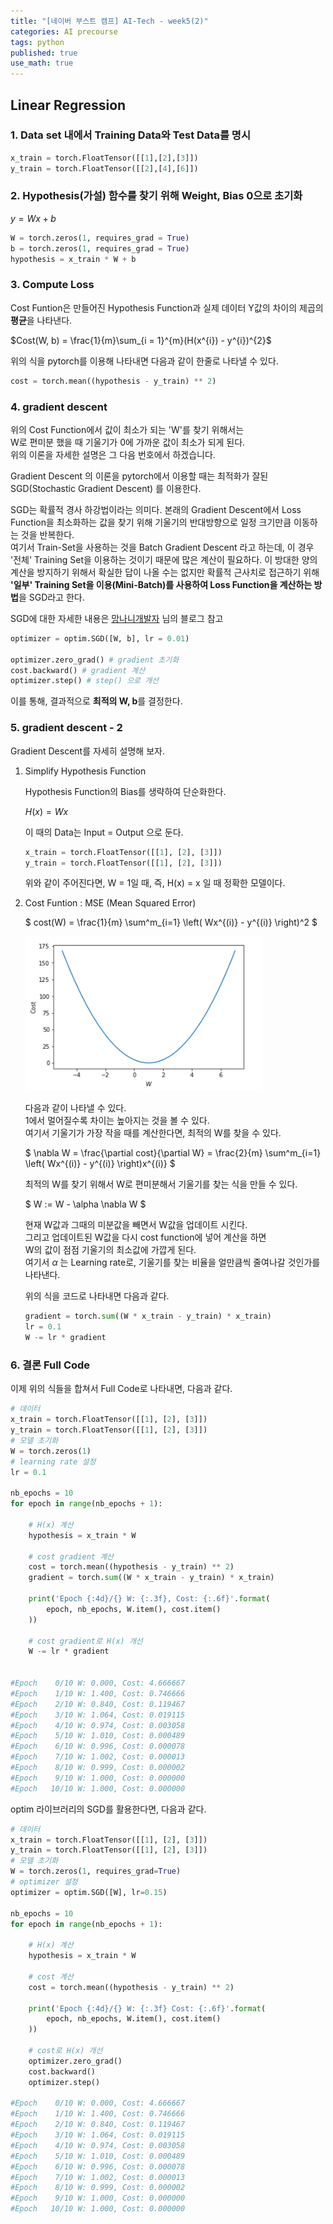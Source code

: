 ```yaml
---
title: "[네이버 부스트 캠프] AI-Tech - week5(2)"
categories: AI precourse
tags: python
published: true
use_math: true
---
```


## Linear Regression

### 1. Data set 내에서 Training Data와 Test Data를 명시

  ```python
  x_train = torch.FloatTensor([[1],[2],[3]])
  y_train = torch.FloatTensor([[2],[4],[6]])
  ```

### 2. Hypothesis(가설) 함수를 찾기 위해 Weight, Bias 0으로 초기화
  
  $y = Wx + b$
  
  ```python
  W = torch.zeros(1, requires_grad = True)
  b = torch.zeros(1, requires_grad = True)
  hypothesis = x_train * W + b
  ```

### 3. Compute Loss

  Cost Funtion은 만들어진 Hypothesis Function과 실제 데이터 Y값의 차이의  제곱의 **평균**을 나타낸다.  

  $Cost(W, b) = \frac{1}{m}\sum_{i = 1}^{m}(H(x^{i}) - y^{i})^{2}$

  위의 식을 pytorch를 이용해 나타내면 다음과 같이 한줄로 나타낼 수 있다.  

  ```python
  cost = torch.mean((hypothesis - y_train) ** 2)
  ```

### 4. gradient descent

  위의 Cost Function에서 값이 최소가 되는 'W'를 찾기 위해서는  
  W로 편미분 했을 때 기울기가 0에 가까운 값이 최소가 되게 된다.  
  위의 이론을 자세한 설명은 그 다음 번호에서 하겠습니다.  

  Gradient Descent 의 이론을 pytorch에서 이용할 때는 최적화가 잘된  
  SGD(Stochastic Gradient Descent) 를 이용한다.  

  SGD는 확률적 경사 하강법이라는 의미다. 본래의 Gradient Descent에서 Loss   Function을 최소화하는 값을 찾기 위해 기울기의 반대방향으로 일정 크기만큼  이동하는 것을 반복한다.  
  여기서 Train-Set을 사용하는 것을 Batch Gradient Descent 라고 하는데, 이   경우 '전체' Training Set을 이용하는 것이기 때문에 많은 계산이 필요하다. 이  방대한 양의 계산을 방지하기 위해서 확실한 답이 나올 수는 없지만 확률적   근사치로 접근하기 위해 **'일부' Training Set을 이용(Mini-Batch)를 사용하여  Loss Function을 계산하는 방법**을 SGD라고 한다.  
  
  SGD에 대한 자세한 내용은 [망나니개발자](https://mangkyu.tistory.com/62)   님의 블로그 참고  

  ```python
  optimizer = optim.SGD([W, b], lr = 0.01)

  optimizer.zero_grad() # gradient 초기화
  cost.backward() # gradient 계산
  optimizer.step() # step() 으로 개선
  ```

  이를 통해, 결과적으로 **최적의 W, b**를 결정한다.

### 5. gradient descent - 2
  
  Gradient Descent를 자세히 설명해 보자.  
  
  1. Simplify Hypothesis Function  

      Hypothesis Function의 Bias를 생략하여 단순화한다.  

      $H(x) = Wx$

      이 때의 Data는 Input = Output 으로 둔다.  

      ```python
      x_train = torch.FloatTensor([[1], [2], [3]])
      y_train = torch.FloatTensor([[1], [2], [3]])
      ```

      위와 같이 주어진다면, W = 1일 때, 즉, H(x) = x 일 때 정확한 모델이다.  

  2. Cost Funtion : MSE (Mean Squared Error)

      $ cost(W) = \frac{1}{m} \sum^m_{i=1} \left( Wx^{(i)} - y^{(i)} \right)^2 $

      ![s1](/assets/images/AI-Images/img1.PNG)

      다음과 같이 나타낼 수 있다.  
      1에서 멀어질수록 차이는 높아지는 것을 볼 수 있다.  
      여기서 기울기가 가장 작을 때를 계산한다면, 최적의 W를 찾을 수 있다.  

      $ \nabla W = \frac{\partial cost}{\partial W} = \frac{2}{m} \sum^m_{i=1} \left( Wx^{(i)} - y^{(i)} \right)x^{(i)} $

      최적의 W를 찾기 위해서 W로 편미분해서 기울기를 찾는 식을 만들 수 있다.  

      $ W := W - \alpha \nabla W $

      현재 W값과 그때의 미분값을 빼면서 W값을 업데이트 시킨다.  
      그리고 업데이트된 W값을 다시 cost function에 넣어 계산을 하면  
      W의 값이 점점 기울기의 최소값에 가깝게 된다.  
      여기서 $\alpha$ 는 Learning rate로, 기울기를 찾는 비율을 얼만큼씩 줄여나갈 것인가를 나타낸다.  

      위의 식을 코드로 나타내면 다음과 같다.  

      ```python
      gradient = torch.sum((W * x_train - y_train) * x_train)
      lr = 0.1
      W -= lr * gradient
      ```

### 6. 결론 Full Code
  
  이제 위의 식들을 합쳐서 Full Code로 나타내면, 다음과 같다.  

  ```python
  # 데이터
  x_train = torch.FloatTensor([[1], [2], [3]])
  y_train = torch.FloatTensor([[1], [2], [3]])
  # 모델 초기화
  W = torch.zeros(1)
  # learning rate 설정
  lr = 0.1

  nb_epochs = 10
  for epoch in range(nb_epochs + 1):

      # H(x) 계산
      hypothesis = x_train * W

      # cost gradient 계산
      cost = torch.mean((hypothesis - y_train) ** 2)
      gradient = torch.sum((W * x_train - y_train) * x_train)

      print('Epoch {:4d}/{} W: {:.3f}, Cost: {:.6f}'.format(
          epoch, nb_epochs, W.item(), cost.item()
      ))

      # cost gradient로 H(x) 개선
      W -= lr * gradient


  #Epoch    0/10 W: 0.000, Cost: 4.666667
  #Epoch    1/10 W: 1.400, Cost: 0.746666
  #Epoch    2/10 W: 0.840, Cost: 0.119467
  #Epoch    3/10 W: 1.064, Cost: 0.019115
  #Epoch    4/10 W: 0.974, Cost: 0.003058
  #Epoch    5/10 W: 1.010, Cost: 0.000489
  #Epoch    6/10 W: 0.996, Cost: 0.000078
  #Epoch    7/10 W: 1.002, Cost: 0.000013
  #Epoch    8/10 W: 0.999, Cost: 0.000002
  #Epoch    9/10 W: 1.000, Cost: 0.000000
  #Epoch   10/10 W: 1.000, Cost: 0.000000
  ```

  optim 라이브러리의 SGD를 활용한다면, 다음과 같다.  

  ```python
  # 데이터
  x_train = torch.FloatTensor([[1], [2], [3]])
  y_train = torch.FloatTensor([[1], [2], [3]])
  # 모델 초기화
  W = torch.zeros(1, requires_grad=True)
  # optimizer 설정
  optimizer = optim.SGD([W], lr=0.15)

  nb_epochs = 10
  for epoch in range(nb_epochs + 1):

      # H(x) 계산
      hypothesis = x_train * W

      # cost 계산
      cost = torch.mean((hypothesis - y_train) ** 2)

      print('Epoch {:4d}/{} W: {:.3f} Cost: {:.6f}'.format(
          epoch, nb_epochs, W.item(), cost.item()
      ))

      # cost로 H(x) 개선
      optimizer.zero_grad()
      cost.backward()
      optimizer.step()

  #Epoch    0/10 W: 0.000, Cost: 4.666667
  #Epoch    1/10 W: 1.400, Cost: 0.746666
  #Epoch    2/10 W: 0.840, Cost: 0.119467
  #Epoch    3/10 W: 1.064, Cost: 0.019115
  #Epoch    4/10 W: 0.974, Cost: 0.003058
  #Epoch    5/10 W: 1.010, Cost: 0.000489
  #Epoch    6/10 W: 0.996, Cost: 0.000078
  #Epoch    7/10 W: 1.002, Cost: 0.000013
  #Epoch    8/10 W: 0.999, Cost: 0.000002
  #Epoch    9/10 W: 1.000, Cost: 0.000000
  #Epoch   10/10 W: 1.000, Cost: 0.000000
  ```